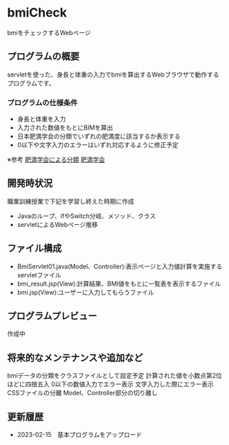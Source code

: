 # bmiCheck
bmiをチェックするWebページ

## プログラムの概要
servletを使った、身長と体重の入力でbmiを算出するWebブラウザで動作するプログラムです。

### プログラムの仕様条件
* 身長と体重を入力
* 入力された数値をもとにBIMを算出
* 日本肥満学会の分類でいずれの肥満度に該当するか表示する
* 0以下や文字入力のエラーはいずれ対応するように修正予定

※参考
[肥満学会による分類](http://www.jasso.or.jp/data/magazine/pdf/chart_A.pdf)
[肥満学会](http://www.jasso.or.jp/)


## 開発時状況
職業訓練授業で下記を学習し終えた時期に作成
* Javaのループ、ifやSwitch分岐、メソッド、クラス
* servletによるWebページ推移

## ファイル構成
* BmiServlet01.java(Model、Controller):表示ページと入力値計算を実施するservletファイル
* bmi_result.jsp(View):計算結果、BMI値をもとに一覧表を表示するファイル
* bmi.jsp(View):ユーザーに入力してもらうファイル

## プログラムプレビュー
作成中

## 将来的なメンテナンスや追加など
bmiデータの分類をクラスファイルとして設定予定
計算された値を小数点第2位ほどに四捨五入
0以下の数値入力でエラー表示
文字入力した際にエラー表示
CSSファイルの分離
Model、Controller部分の切り離し

## 更新履歴
* 2023-02-15　基本プログラムをアップロード
